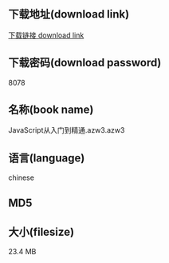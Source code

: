 ## 下载地址(download link)
[下载链接 download link](https://voluble-croquembouche-d321dc.netlify.app/?s=JavaScript%E4%BB%8E%E5%85%A5%E9%97%A8%E5%88%B0%E7%B2%BE%E9%80%9A.azw3)

## 下载密码(download password)
8078

## 名称(book name)
JavaScript从入门到精通.azw3.azw3

## 语言(language)
chinese

## MD5


## 大小(filesize)
23.4 MB
